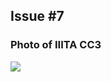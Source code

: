 ## Issue #7
### Photo of IIITA CC3

![](Aspose.Words.f48c3939-11a6-4022-b02c-e64e97bd5a62.001.jpeg)
